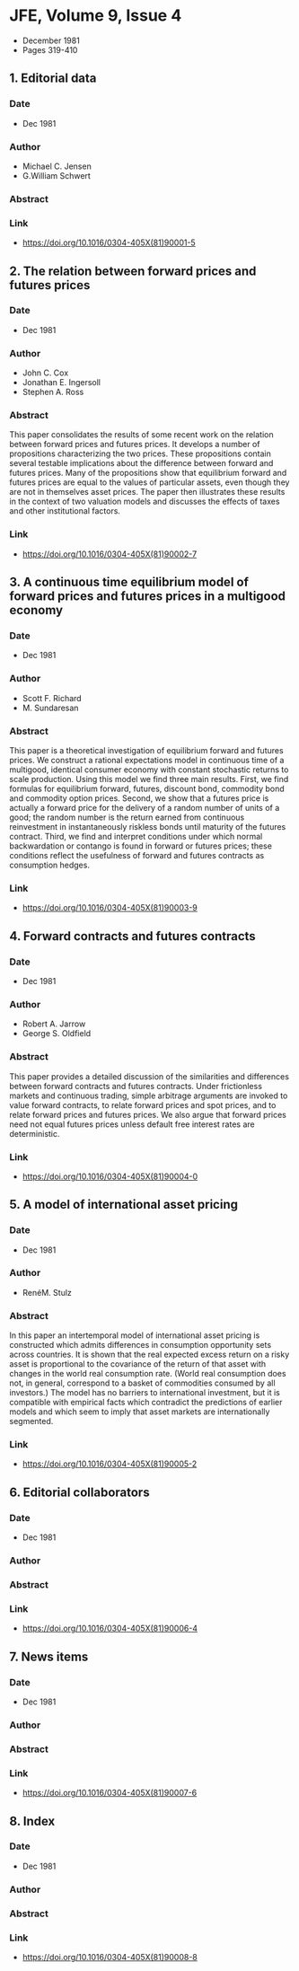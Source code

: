# JFE, Volume 9, Issue 4
- December 1981
- Pages 319-410

## 1. Editorial data
### Date
- Dec 1981
### Author
- Michael C. Jensen
- G.William Schwert
### Abstract

### Link
- https://doi.org/10.1016/0304-405X(81)90001-5

## 2. The relation between forward prices and futures prices
### Date
- Dec 1981
### Author
- John C. Cox
- Jonathan E. Ingersoll
- Stephen A. Ross
### Abstract
This paper consolidates the results of some recent work on the relation between forward prices and futures prices. It develops a number of propositions characterizing the two prices. These propositions contain several testable implications about the difference between forward and futures prices. Many of the propositions show that equilibrium forward and futures prices are equal to the values of particular assets, even though they are not in themselves asset prices. The paper then illustrates these results in the context of two valuation models and discusses the effects of taxes and other institutional factors.
### Link
- https://doi.org/10.1016/0304-405X(81)90002-7

## 3. A continuous time equilibrium model of forward prices and futures prices in a multigood economy
### Date
- Dec 1981
### Author
- Scott F. Richard
- M. Sundaresan
### Abstract
This paper is a theoretical investigation of equilibrium forward and futures prices. We construct a rational expectations model in continuous time of a multigood, identical consumer economy with constant stochastic returns to scale production. Using this model we find three main results. First, we find formulas for equilibrium forward, futures, discount bond, commodity bond and commodity option prices. Second, we show that a futures price is actually a forward price for the delivery of a random number of units of a good; the random number is the return earned from continuous reinvestment in instantaneously riskless bonds until maturity of the futures contract. Third, we find and interpret conditions under which normal backwardation or contango is found in forward or futures prices; these conditions reflect the usefulness of forward and futures contracts as consumption hedges.
### Link
- https://doi.org/10.1016/0304-405X(81)90003-9

## 4. Forward contracts and futures contracts
### Date
- Dec 1981
### Author
- Robert A. Jarrow
- George S. Oldfield
### Abstract
This paper provides a detailed discussion of the similarities and differences between forward contracts and futures contracts. Under frictionless markets and continuous trading, simple arbitrage arguments are invoked to value forward contracts, to relate forward prices and spot prices, and to relate forward prices and futures prices. We also argue that forward prices need not equal futures prices unless default free interest rates are deterministic.
### Link
- https://doi.org/10.1016/0304-405X(81)90004-0

## 5. A model of international asset pricing
### Date
- Dec 1981
### Author
- RenéM. Stulz
### Abstract
In this paper an intertemporal model of international asset pricing is constructed which admits differences in consumption opportunity sets across countries. It is shown that the real expected excess return on a risky asset is proportional to the covariance of the return of that asset with changes in the world real consumption rate. (World real consumption does not, in general, correspond to a basket of commodities consumed by all investors.) The model has no barriers to international investment, but it is compatible with empirical facts which contradict the predictions of earlier models and which seem to imply that asset markets are internationally segmented.
### Link
- https://doi.org/10.1016/0304-405X(81)90005-2

## 6. Editorial collaborators
### Date
- Dec 1981
### Author
### Abstract

### Link
- https://doi.org/10.1016/0304-405X(81)90006-4

## 7. News items
### Date
- Dec 1981
### Author
### Abstract

### Link
- https://doi.org/10.1016/0304-405X(81)90007-6

## 8. Index
### Date
- Dec 1981
### Author
### Abstract

### Link
- https://doi.org/10.1016/0304-405X(81)90008-8

